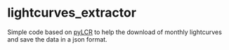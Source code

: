 # lightcurves_extractor
Simple code based on [pyLCR](https://github.com/dankocevski/pyLCR) to help the download of monthly lightcurves and save the data in a json format.
